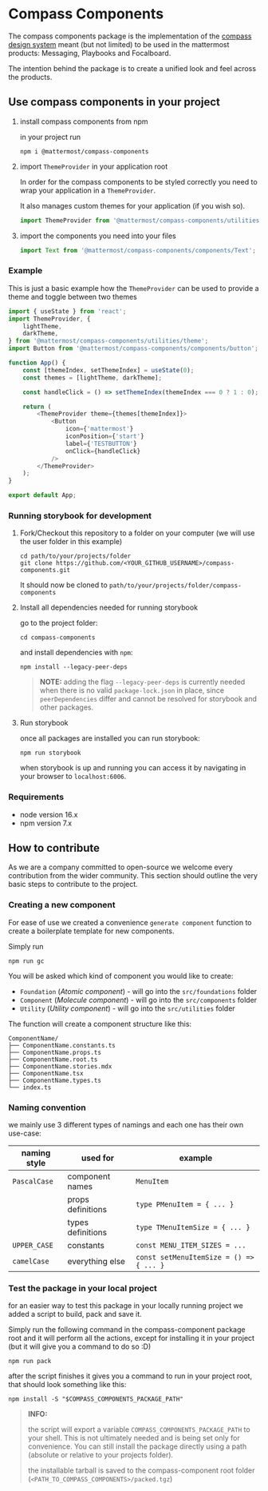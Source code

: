 # Compass Components

The compass components package is the implementation of the [compass design system](https://zeroheight.com/29be2c109/p/995619-compass-design-system)
meant (but not limited) to be used in the mattermost products: Messaging, Playbooks and Focalboard.

The intention behind the package is to create a unified look and feel across the products.

## Use compass components in your project

1. install compass components from npm

    in your project run

    ```shell
    npm i @mattermost/compass-components
    ```

2. import `ThemeProvider` in your application root

    In order for the compass components to be styled correctly you need to wrap your application in a `ThemeProvider`.

    It also manages custom themes for your application (if you wish so).

    ```javascript
    import ThemeProvider from '@mattermost/compass-components/utilities/theme';
    ```

3. import the components you need into your files

    ```javascript
    import Text from '@mattermost/compass-components/components/Text';
    ```

### Example

This is just a basic example how the `ThemeProvider` can be used to provide a theme and toggle between two themes

```typescript jsx
import { useState } from 'react';
import ThemeProvider, {
    lightTheme,
    darkTheme,
} from '@mattermost/compass-components/utilities/theme';
import Button from '@mattermost/compass-components/components/button';

function App() {
    const [themeIndex, setThemeIndex] = useState(0);
    const themes = [lightTheme, darkTheme];

    const handleClick = () => setThemeIndex(themeIndex === 0 ? 1 : 0);

    return (
        <ThemeProvider theme={themes[themeIndex]}>
            <Button
                icon={'mattermost'}
                iconPosition={'start'}
                label={'TESTBUTTON'}
                onClick={handleClick}
            />
        </ThemeProvider>
    );
}

export default App;
```

### Running storybook for development

1. Fork/Checkout this repository to a folder on your computer (we will use the user folder in this example)

    ```shell
    cd path/to/your/projects/folder
    git clone https://github.com/<YOUR_GITHUB_USERNAME>/compass-components.git
    ```

    It should now be cloned to `path/to/your/projects/folder/compass-components`

2. Install all dependencies needed for running storybook

    go to the project folder:

    ```shell
    cd compass-components
    ```

    and install dependencies with `npm`:

    ```shell
    npm install --legacy-peer-deps
    ```

    > **NOTE:** adding the flag `--legacy-peer-deps` is currently needed when there is no valid `package-lock.json` in
    > place, since `peerDependencies` differ and cannot be resolved for storybook and other packages.

3. Run storybook

    once all packages are installed you can run storybook:

    ```shell
    npm run storybook
    ```

    when storybook is up and running you can access it by navigating in your browser to `localhost:6006`.

### Requirements

-   node version 16.x
-   npm version 7.x

## How to contribute

As we are a company committed to open-source we welcome every contribution from the wider community.
This section should outline the very basic steps to contribute to the project.

### Creating a new component

For ease of use we created a convenience `generate component` function to create a boilerplate template for new
components.

Simply run

```shell
npm run gc
```

You will be asked which kind of component you would like to create:

-   `Foundation`
    (_Atomic component_) - will go into the `src/foundations` folder
-   `Component`
    (_Molecule component_) - will go into the `src/components` folder
-   `Utility`
    (_Utility component_) - will go into the `src/utilities` folder

The function will create a component structure like this:

```
ComponentName/
├── ComponentName.constants.ts
├── ComponentName.props.ts
├── ComponentName.root.ts
├── ComponentName.stories.mdx
├── ComponentName.tsx
├── ComponentName.types.ts
└── index.ts
```

### Naming convention

we mainly use 3 different types of namings and each one has their own use-case:

| naming style | used for          | example                                 |
| ------------ | ----------------- | --------------------------------------- |
| `PascalCase` | component names   | `MenuItem`                              |
|              | props definitions | `type PMenuItem = { ... }`              |
|              | types definitions | `type TMenuItemSize = { ... }`          |
| `UPPER_CASE` | constants         | `const MENU_ITEM_SIZES = ...`           |
| `camelCase`  | everything else   | `const setMenuItemSize = () => { ... }` |

### Test the package in your local project

for an easier way to test this package in your locally running project we added a script to build, pack and save it.

Simply run the following command in the compass-component package root and it will perform all the actions, except for
installing it in your project (but it will give you a command to do so :D)

```shell
npm run pack
```

after the script finishes it gives you a command to run in your project root, that should look something like this:

```shell
npm install -S "$COMPASS_COMPONENTS_PACKAGE_PATH"
```

> **INFO:**
>
> the script will export a variable `COMPASS_COMPONENTS_PACKAGE_PATH` to your shell. This is not ultimately needed
> and is being set only for convenience. You can still install the package directly using a path (absolute or relative
> to your projects folder).
>
> the installable tarball is saved to the compass-component root folder (`<PATH_TO_COMPASS_COMPONENTS>/packed.tgz`)
